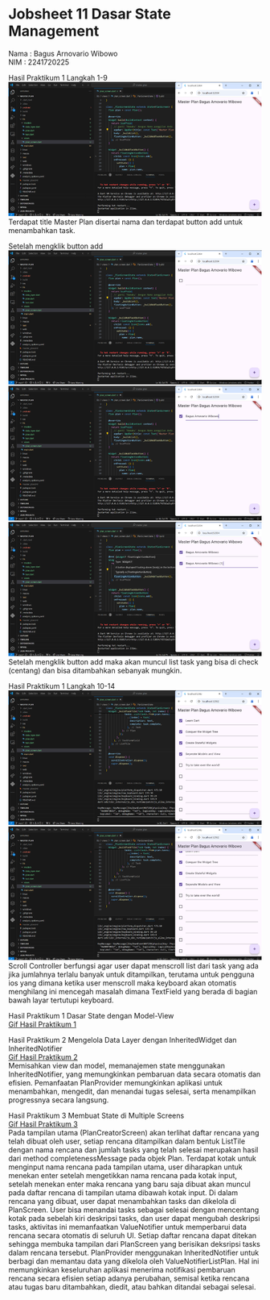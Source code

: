 # Jobsheet 11 Dasar State Management

Nama : Bagus Arnovario Wibowo<br/>
NIM : 2241720225

Hasil Praktikum 1 Langkah 1-9<br/>
![Screenshot Hasil Langkah Praktikum 1-9](images/Hasil_Langkah_Praktikum_1-9.png)<br/>
Terdapat title Master Plan disertai nama dan terdapat button add untuk menambahkan task.<br/>

Setelah mengklik button add<br/>
![Screenshot Hasil Click Button Add](images/Click_Add_Button.png)<br/>
![Screenshot Hasil Click Button Add_1](images/Click_Add_Button_1.png)<br/>
![Screenshot Hasil Click Button Add_2](images/Click_Add_Button_2.png)<br/>
Setelah mengklik button add maka akan muncul list task yang bisa di check (centang) dan bisa ditambahkan sebanyak mungkin.<br/>

Hasil Praktikum 1 Langkah 10-14<br/>
![Screenshot Hasil Langkah Praktikum 10-14](images/Hasil_Langkah_Praktikum_10-14.png)<br/>
![Screenshot Hasil Langkah Praktikum 10-14_1](images/Hasil_Langkah_Praktikum_10-14_1.png)<br/>
Scroll Controller berfungsi agar user dapat menscroll list dari task yang ada jika jumlahnya terlalu banyak untuk ditampilkan, terutama untuk pengguna ios yang dimana ketika user menscroll maka keyboard akan otomatis menghilang ini mencegah masalah dimana TextField yang berada di bagian bawah layar tertutupi keyboard.<br/>

Hasil Praktikum 1 Dasar State dengan Model-View<br/>
[Gif Hasil Praktikum 1](images/gif/Hasil_Praktikum_1.gif)<br/>

Hasil Praktikum 2 Mengelola Data Layer dengan InheritedWidget dan InheritedNotifier<br/>
[Gif Hasil Praktikum 2](images/gif/Hasil_Praktikum_2.gif)<br/>
Memisahkan view dan model, memanajemen state menggunakan InheritedNotifier, yang memungkinkan pembaruan data secara otomatis dan efisien. Pemanfaatan PlanProvider memungkinkan aplikasi untuk menambahkan, mengedit, dan menandai tugas selesai, serta menampilkan progressnya secara langsung.<br/>

Hasil Praktikum 3 Membuat State di Multiple Screens<br/>
[Gif Hasil Praktikum 3](images/gif/Hasil_Praktikum_3.gif)<br/>
Pada tampilan utama (PlanCreatorScreen) akan terlihat daftar rencana yang telah dibuat oleh user, setiap rencana ditampilkan dalam bentuk ListTile dengan nama rencana dan jumlah tasks yang telah selesai merupakan hasil dari method completenessMessage pada objek Plan. Terdapat kotak untuk menginput nama rencana pada tampilan utama, user diharapkan untuk menekan enter setelah mengetikkan nama rencana pada kotak input, setelah menekan enter maka rencana yang baru saja dibuat akan muncul pada daftar rencana di tampilan utama dibawah kotak input. Di dalam rencana yang dibuat, user dapat menambahkan tasks dan dikelola di PlanScreen. User bisa menandai tasks sebagai selesai dengan mencentang kotak pada sebelah kiri deskripsi tasks, dan user dapat mengubah deskripsi tasks, aktivitas ini memanfaatkan ValueNotifier untuk memperbarui data rencana secara otomatis di seluruh UI. Setiap daftar rencana dapat ditekan sehingga membuka tampilan dari PlanScreen yang berisikan deksripsi tasks dalam rencana tersebut. PlanProvider menggunakan InheritedNotifier untuk berbagi dan memantau data yang dikelola oleh ValueNotifierListPlan. Hal ini memungkinkan keseluruhan aplikasi menerima notifikasi pembaruan rencana secara efisien setiap adanya perubahan, semisal ketika rencana atau tugas baru ditambahkan, diedit, atau bahkan ditandai sebagai selesai.<br/>
